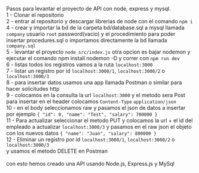 Pasos para levantar el proyecto de API con node, express y mysql.<br/>
1 - Clonar el repositorio<br/>
2 - entrar al repositorio y descargar librerias de node con el comando `npm i`<br/>
4 - crear y importar la bd de la carpeta bd/database.sql a mysql llamada `company` usuario `root` password(vacio) y el procedimiento para poder insertar procedures.sql o importamos directamente la bd llamada `company.sql`<br/>
5 - levantar el proyecto `node src/index.js` otra opcion es bajar nodemon y ejecutar el comando npm install nodemon -D  y correr con `npm run dev`<br/>
6 - listas todos los registros vamos a la ruta `localhost:3000`<br/>
7 - listar un registro por id `localhost:3000/1`, `localhost:3000/2` o `localhost:3000/3`<br/>
8 - para insertar datos usamos una app llamada Postman o similar para hacer solicitudes http<br/>
9 - colocamos en la consulta la url `localhost:3000` y el metodo sera Post para insertar en el header colocamos `Content-Type`
 `application/json`<br/>
10 - en el body seleccionamos raw y pasamos el json de datos a insertar por ejemplo `{
	"id": 0,
	"name": "Test",
	"salary": 700000
}`<br/>
11 - Para actualizar seleccionar el metodo PUT y colocamos la url + el id del empleado a actualizar `localhost:3000/3` y pasamos en el raw json el objeto con los nuevos datos `{
	"name": "Juan",
	"salary": 800000
}`
<br/>
12 - Eliminar un registro por id `localhost:3000/1`, `localhost:3000/2` o `localhost:3000/3`<br/> y usamos el metodo DELETE en Postman
<br/><br/>
con esto hemos creado una API usando Node.js, Express.js y MySql